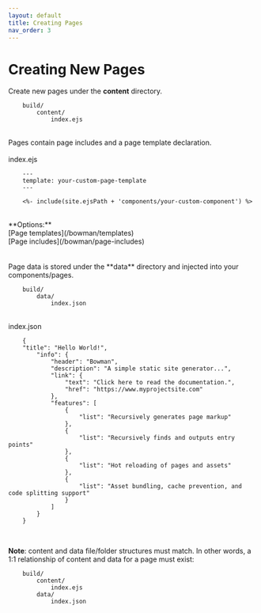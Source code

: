 ```yaml
---
layout: default
title: Creating Pages
nav_order: 3
---
```


# Creating New Pages

Create new pages under the **content** directory.
            
        build/
            content/
                index.ejs
            
<br>
Pages contain page includes and a page template declaration.
<br>
<br>
index.ejs

        ---
        template: your-custom-page-template
        ---

        <%- include(site.ejsPath + 'components/your-custom-component') %>

<br>
**Options:**
<br>
[Page templates](/bowman/templates)
<br>
[Page includes](/bowman/page-includes)
<br>
<br>
<br>
Page data is stored under the **data** directory and injected into your components/pages.
<br>
            
        build/
            data/
                index.json
       
<br>
index.json

        { 
        "title": "Hello World!",
            "info": {
                "header": "Bowman",
                "description": "A simple static site generator...",
                "link": {
                    "text": "Click here to read the documentation.",
                    "href": "https://www.myprojectsite.com"
                },
                "features": [
                    {
                        "list": "Recursively generates page markup"
                    },
                    {
                        "list": "Recursively finds and outputs entry points"
                    },
                    {
                        "list": "Hot reloading of pages and assets"
                    },
                    {
                        "list": "Asset bundling, cache prevention, and code splitting support"
                    }
                ]
            }
        }

<br>

**Note**: content and data file/folder structures must match. In other words, a 1:1 relationship of content and data for a page must exist:

        build/
            content/
                index.ejs
            data/
                index.json